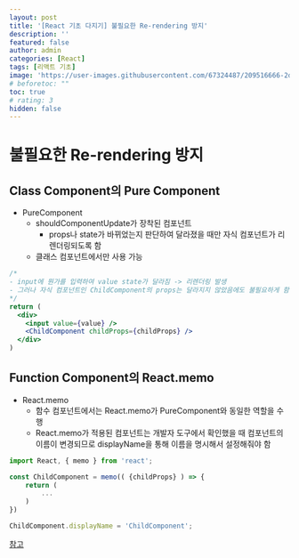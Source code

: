 ```yaml
---
layout: post
title: '[React 기초 다지기] 불필요한 Re-rendering 방지'
description: ''
featured: false
author: admin
categories: [React]
tags: [리액트 기초]
image: 'https://user-images.githubusercontent.com/67324487/209516666-2d021ef4-941d-41f3-a45f-6165b4c23edc.png'
# beforetoc: ""
toc: true
# rating: 3
hidden: false
---
```


# 불필요한 Re-rendering 방지

## Class Component의 Pure Component

- PureComponent
  - shouldComponentUpdate가 장착된 컴포넌트
    - props나 state가 바뀌었는지 판단하여 달라졌을 때만 자식 컴포넌트가 리렌더링되도록 함
  - 클래스 컴포넌트에서만 사용 가능

```jsx
/*
- input에 뭔가를 입력하여 value state가 달라짐 -> 리렌더링 발생
- 그러나 자식 컴포넌트인 ChildComponent의 props는 달라지지 않았음에도 불필요하게 함께 리렌더링됨 -> ChildComponent가 pureComponent로 구현되었을 경우 다음과 같은 경우에 ChildComponent의 불필요한 리렌더링 일어나지 않음
*/
return (
  <div>
    <input value={value} />
    <ChildComponent childProps={childProps} />
  </div>
)
```

## Function Component의 React.memo

- React.memo
  - 함수 컴포넌트에서는 React.memo가 PureComponent와 동일한 역할을 수행
  - React.memo가 적용된 컴포넌트는 개발자 도구에서 확인했을 때 컴포넌트의 이름이 변경되므로 displayName을 통해 이름을 명시해서 설정해줘야 함

```jsx
import React, { memo } from 'react';

const ChildComponent = memo(( {childProps} ) => {
	return (
		...
	)
})

ChildComponent.displayName = 'ChildComponent';
```

[참고](https://www.youtube.com/playlist?list=PLcqDmjxt30RtqbStQqk-eYMK8N-1SYIFn)
